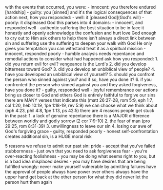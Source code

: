 
with the events that occurred, you were:
    - innocent: you therefore endured [hardship]
    - guilty: you [sinned] and it's the logical consequences of that action
next, how you responded:
    - well: it [pleased God](God's will)
    - poorly: it displeased God
this parses into 4 domains:
    - innocent, and responded well - authentic suffering
        the best situation to be in
            face it honestly and openly
            acknowledge the confusion and hurt
            love God enough to cry out to Him
            ask others to help
            there isn't always a direct link between sin and suffering
            use the suffering to deepen your walk with God
            He only gives you temptation you can withstand
            treat it as a spiritual mission
    - innocent, responded poorly - humble analysis
        needs repentance and remedial actions to consider what had happened
        ask how you responded:
            1. did you return evil for evil?
                vengeance is the Lord's
            2. did you develop bitterness toward God?
            3. did you develop an unbiblical view of people?
            4. have you developed an unbiblical view of yourself?
            5. should you confront the person who sinned against you? and if so, have you done it?
            6. if you confronted the person who sinned against you and they asked forgiveness, have you done it?
    - guilty, responded well - joyful remembrance
        our actions bring us closer to God and others
        God is entirely faithful to forgive our sins
        there are MANY verses that indicate this (matt 26:27-28, rom 5:9, eph 1:7, col 1:20, heb 10:19, 1pe 1:18-19, rev 5:9)
        we can choose what we think about (eph 4:23, phil 4:8, 1pe 1:13, ps 42:5)
        there are 4 reasons people get stuck in the past:
            1. a lack of genuine repentance
                there is a MAJOR difference between worldly and godly sorrow (2 cor 7:9-10)
            2. the fear of man (pro 29:25, rom 8:31-39)
            3. unwillingness to leave our sin
            4. losing our awe of God's forgiving grace
    - guilty, responded poorly - honest self-confrontation
        creates additional sin, is a HUGE moral risk

5 reasons we refuse to admit our past sin:
    pride - accept that you've failed
    stubbornness - just own that you need to ask forgiveness
    fear - you're over-reacting
    foolishness - you may be doing what seems right to you, but is a bad idea
    misplaced desires - you may have desires that are being fulfilled wrongly:
        never make yourself vulnerable by admitting failures
        have the approval of people
        always have power over others
        always have the upper hand
        get back at the other person for what they did
        never let the person hurt them again
    
